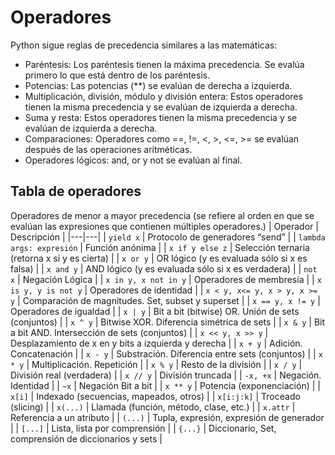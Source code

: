 # Operadores
Python sigue reglas de precedencia similares a las matemáticas:
- Paréntesis: Los paréntesis tienen la máxima precedencia. Se evalúa primero lo que está dentro de los paréntesis.
- Potencias: Las potencias (**) se evalúan de derecha a izquierda.
- Multiplicación, división, módulo y división entera: Estos operadores tienen la misma precedencia y se evalúan de izquierda a derecha.
- Suma y resta: Estos operadores tienen la misma precedencia y se evalúan de izquierda a derecha.
- Comparaciones: Operadores como ==, !=, <, >, <=, >= se evalúan después de las operaciones aritméticas.
- Operadores lógicos: and, or y not se evalúan al final.

## Tabla de operadores
Operadores de menor a mayor precedencia (se refiere al orden en que se evalúan las expresiones que contienen múltiples operadores.)
| Operador | Descripción |
|---|---|
| `yield x` | Protocolo de generadores “send” |
| `lambda args: expresión` | Función anónima |
| `x if y else z` | Selección ternaria (retorna x si y es cierta) |
| `x or y` | OR lógico (y es evaluada sólo si x es falsa) |
| `x and y` | AND lógico (y es evaluada sólo si x es verdadera) |
| `not x` | Negación Lógica |
| `x in y, x not in y` | Operadores de membresía |
| `x is y, y is not y` | Operadores de identidad |
| `x < y, x<= y, x > y, x >= y` | Comparación de magnitudes. Set, subset y superset |
| `x == y, x != y` | Operadores de igualdad |
| `x | y` | Bit a bit (bitwise) OR. Unión de sets (conjuntos) |
| `x ^ y` | Bitwise XOR. Diferencia simétrica de sets |
| `x & y` | Bit a bit AND. Intersección de sets (conjuntos) |
| `x << y, x >> y` | Desplazamiento de x en y bits a izquierda y derecha |
| `x + y` | Adición. Concatenación |
| `x - y` | Substración. Diferencia entre sets (conjuntos) |
| `x * y` | Multiplicación. Repetición |
| `x % y` | Resto de la división |
| `x / y` | División real (verdadera) |
| `x // y` | División truncada |
| `-x, +x` | Negación. Identidad |
| `~x` | Negación Bit a bit |
| `x ** y` | Potencia (exponenciación) |
| `x[i]` | Indexado (secuencias, mapeados, otros) |
| `x[i:j:k]` | Troceado (slicing) |
| `x(...)` | Llamada (función, método, clase, etc.) |
| `x.attr` | Referencia a un atributo |
| `(...)` | Tupla, expresión, expresión de generador |
| `[...]` | Lista, lista por comprensión |
| `{...}` | Diccionario, Set, comprensión de diccionarios y sets |
